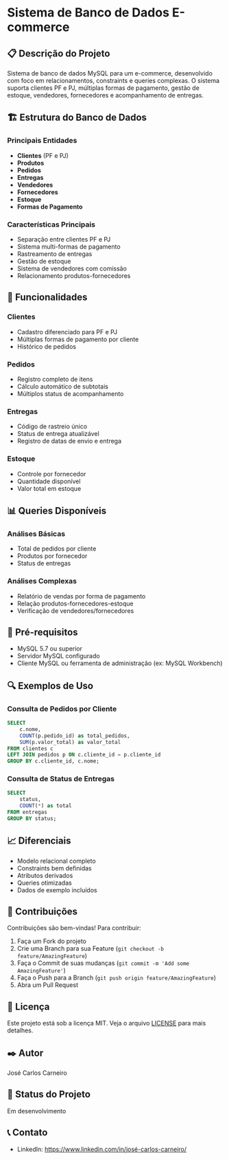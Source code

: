# Sistema de Banco de Dados E-commerce

## 📋 Descrição do Projeto
Sistema de banco de dados MySQL para um e-commerce, desenvolvido com foco em relacionamentos, constraints e queries complexas. O sistema suporta clientes PF e PJ, múltiplas formas de pagamento, gestão de estoque, vendedores, fornecedores e acompanhamento de entregas.

## 🏗️ Estrutura do Banco de Dados

### Principais Entidades
- **Clientes** (PF e PJ)
- **Produtos**
- **Pedidos**
- **Entregas**
- **Vendedores**
- **Fornecedores**
- **Estoque**
- **Formas de Pagamento**

### Características Principais
- Separação entre clientes PF e PJ
- Sistema multi-formas de pagamento
- Rastreamento de entregas
- Gestão de estoque
- Sistema de vendedores com comissão
- Relacionamento produtos-fornecedores

## 🚀 Funcionalidades

### Clientes
- Cadastro diferenciado para PF e PJ
- Múltiplas formas de pagamento por cliente
- Histórico de pedidos

### Pedidos
- Registro completo de itens
- Cálculo automático de subtotais
- Múltiplos status de acompanhamento

### Entregas
- Código de rastreio único
- Status de entrega atualizável
- Registro de datas de envio e entrega

### Estoque
- Controle por fornecedor
- Quantidade disponível
- Valor total em estoque

## 📊 Queries Disponíveis

### Análises Básicas
- Total de pedidos por cliente
- Produtos por fornecedor
- Status de entregas

### Análises Complexas
- Relatório de vendas por forma de pagamento
- Relação produtos-fornecedores-estoque
- Verificação de vendedores/fornecedores


## 📌 Pré-requisitos
- MySQL 5.7 ou superior
- Servidor MySQL configurado
- Cliente MySQL ou ferramenta de administração (ex: MySQL Workbench)

## 🔍 Exemplos de Uso

### Consulta de Pedidos por Cliente
```sql
SELECT 
    c.nome,
    COUNT(p.pedido_id) as total_pedidos,
    SUM(p.valor_total) as valor_total
FROM clientes c
LEFT JOIN pedidos p ON c.cliente_id = p.cliente_id
GROUP BY c.cliente_id, c.nome;
```

### Consulta de Status de Entregas
```sql
SELECT 
    status,
    COUNT(*) as total
FROM entregas
GROUP BY status;
```

## 📈 Diferenciais
- Modelo relacional completo
- Constraints bem definidas
- Atributos derivados
- Queries otimizadas
- Dados de exemplo incluídos

## 🤝 Contribuições
Contribuições são bem-vindas! Para contribuir:
1. Faça um Fork do projeto
2. Crie uma Branch para sua Feature (`git checkout -b feature/AmazingFeature`)
3. Faça o Commit de suas mudanças (`git commit -m 'Add some AmazingFeature'`)
4. Faça o Push para a Branch (`git push origin feature/AmazingFeature`)
5. Abra um Pull Request

## 📄 Licença
Este projeto está sob a licença MIT. Veja o arquivo [LICENSE](LICENSE) para mais detalhes.

## ✒️ Autor
José Carlos Carneiro

## 🎯 Status do Projeto
Em desenvolvimento

## 📞 Contato
- LinkedIn: https://www.linkedin.com/in/josé-carlos-carneiro/
